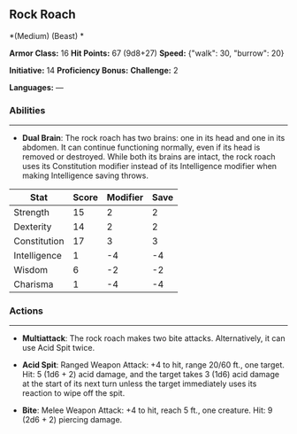 ## Rock Roach
*(Medium) (Beast) *

**Armor Class:** 16
**Hit Points:** 67 (9d8+27)
**Speed:** {"walk": 30, "burrow": 20}

**Initiative:** 14
**Proficiency Bonus:**
**Challenge:** 2

**Languages:** —

### Abilities
 --- 
- **Dual Brain**: The rock roach has two brains: one in its head and one in its abdomen. It can continue functioning normally, even if its head is removed or destroyed. While both its brains are intact, the rock roach uses its Constitution modifier instead of its Intelligence modifier when making Intelligence saving throws.



| Stat | Score | Modifier | Save |
| ---- | ---- | ---- | ---- |
| Strength | 15 | 2 | 2 |
| Dexterity | 14 | 2 | 2 |
| Constitution | 17 | 3 | 3 |
| Intelligence | 1 | -4 | -4 |
| Wisdom | 6 | -2 | -2 |
| Charisma | 1 | -4 | -4 |

### Actions
 --- 
- **Multiattack**: The rock roach makes two bite attacks. Alternatively, it can use Acid Spit twice.

- **Acid Spit**: Ranged Weapon Attack: +4 to hit, range 20/60 ft., one target. Hit: 5 (1d6 + 2) acid damage, and the target takes 3 (1d6) acid damage at the start of its next turn unless the target immediately uses its reaction to wipe off the spit.

- **Bite**: Melee Weapon Attack: +4 to hit, reach 5 ft., one creature. Hit: 9 (2d6 + 2) piercing damage.

